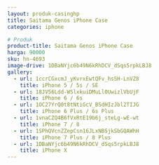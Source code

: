 ```yaml
---
layout: produk-casinghp
title: Saitama Genos iPhone Case
categories: iphone

# Produk
product-title: Saitama Genos iPhone Case
harga: 90000
sku: hn-4693
image-drive: 1DBaNYjc6b49N6kRhDCV_dSqs5rpkLBJ8
gallery:
  - url: 1ccrCGxcmJ_yKvrxEwtQFv_hsSH-LnVZ8
    title: iPhone 5 / 5s / SE
  - url: 18JV56Ldd-WSlxkuiDMuLl0UwizlVbUjF
    title: iPhone 6 / 6s
  - url: 1OC27YrQ0t8tNtiGcV_BSdHIzJbl2TIJG
    title: iPhone 6 Plus / 6s Plus
  - url: 1vnaCZQ4B6fVxRtE19b6j_steLg-wE-wt
    title: iPhone 7 / 8
  - url: 1SPhQVcnZZepCsn16JLxNB5jkSbGQAWhH
    title: iPhone 7 Plus / 8 Plus
  - url: 1DBaNYjc6b49N6kRhDCV_dSqs5rpkLBJ8
    title: iPhone X
---
```

